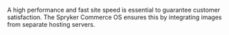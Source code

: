 A high performance and fast site speed is essential to guarantee customer satisfaction. The Spryker Commerce OS ensures this by integrating images from separate hosting servers.